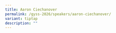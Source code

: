 ```yaml
---
title: Aaron Ciechanover
permalink: /gyss-2026/speakers/aaron-ciechanover/
variant: tiptap
description: ""
---
```

